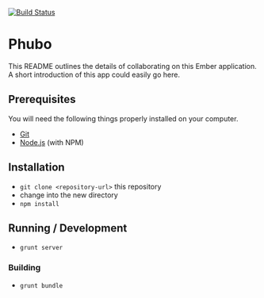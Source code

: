 [![Build Status](http://54.191.235.197:8080/buildStatus/icon?job=phubo-front)](http://54.191.235.197:8080/job/phubo-front/)

# Phubo

This README outlines the details of collaborating on this Ember application.
A short introduction of this app could easily go here.

## Prerequisites

You will need the following things properly installed on your computer.

* [Git](http://git-scm.com/)
* [Node.js](http://nodejs.org/) (with NPM)

## Installation

* `git clone <repository-url>` this repository
* change into the new directory
* `npm install`

## Running / Development
* `grunt server`

### Building

* `grunt bundle`

